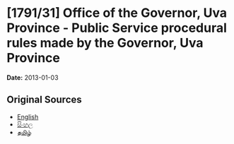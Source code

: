 # [1791/31] Office of the Governor, Uva Province - Public Service procedural rules made by the Governor, Uva Province

**Date:** 2013-01-03

## Original Sources

- [English](https://documents.gov.lk/view/extra-gazettes/2013/1/1791-31_E.pdf)
- [සිංහල](https://documents.gov.lk/view/extra-gazettes/2013/1/1791-31_S.pdf)
- [தமிழ்](https://documents.gov.lk/view/extra-gazettes/2013/1/1791-31_T.pdf)
